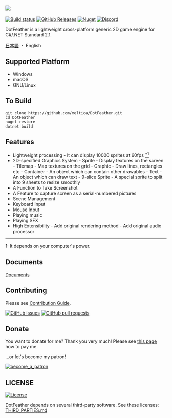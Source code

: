 # <img src="docs/logo.svg"/>

[![Build status](https://img.shields.io/appveyor/ci/xeltica/dotfeather.svg?style=for-the-badge)][ci]
[![GitHub Releases](https://img.shields.io/github/release/xeltica/DotFeather.svg?style=for-the-badge)][releases]
[![Nuget](https://img.shields.io/nuget/v/DotFeather.svg?style=for-the-badge)](https://www.nuget.org/packages/DotFeather/)
[![Discord](https://img.shields.io/discord/572071627991416851?label=discord&style=for-the-badge)](https://discord.gg/e2TCF4m)

DotFeather is a lightweight cross-platform generic 2D game engine for C#/.NET
Standard 2.1.

[日本語](README-ja.md) ・ English

## Supported Platform

-   Windows
-   macOS
-   GNU/Linux

## To Build

```
git clone https://github.com/xeltica/DotFeather.git
cd DotFeather
nuget restore
dotnet build
```

## Features

-   Lightweight processing - It can display 10000 sprites at 60fps
    [<sup>\*1</sup>](#f1)
-   2D-specified Graphics System - Sprite - Display textures on the screen -
    Tilemap - Map textures on the grid - Graphic - Draw lines, rectangles etc -
    Container - An object which can contain other drawables - Text - An object
    which can draw text - 9-slice Sprite - A special sprite to split into 9
    sheets to resize smoothly
-   A Function to Take Screenshot
-   A Feature to capture screen as a serial-numbered pictures
-   Scene Management
-   Keyboard Input
-   Mouse Input
-   Playing music
-   Playing SFX
-   High Extensibility - Add original rendering method - Add original audio
    processor

---

<p id="f1">1: It depends on your computer's power.</p>

## Documents

[Documents](https://xeltica.github.io/DotFeather/docs)

## Contributing

Please see [Contribution Guide](CONTRIBUTING.md).

[![GitHub issues](https://img.shields.io/github/issues/xeltica/dotfeather.svg?style=for-the-badge)][issues]
[![GitHub pull requests](https://img.shields.io/github/issues-pr/xeltica/dotfeather.svg?style=for-the-badge)][pulls]

## Donate

You want to donate for me? Thank you very much! Please see
[this page](//xeltica.work/en/donation.html) how to pay me.

...or let's become my patron!

[![become_a_patron](https://c5.patreon.com/external/logo/become_a_patron_button@2x.png)](https://patreon.com/xeltica)

## LICENSE

[![License](https://img.shields.io/github/license/xeltica/dotfeather.svg?style=for-the-badge)](LICENSE)

DotFeather depends on several third-party software. See these licenses:
[THIRD_PARTIES.md](THIRD_PARTIES.md)

[ci]: https://ci.appveyor.com/project/Xeltica/dotfeather
[issues]: //github.com/xeltica/dotfeather/issues
[pulls]: //github.com/xeltica/dotfeather/pulls
[releases]: //github.com/xeltica/dotfeather/releases
